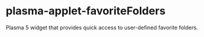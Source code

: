 # plasma-applet-favoriteFolders
Plasma 5 widget that provides quick access to user-defined favorite folders.
